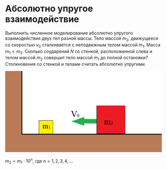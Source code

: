 # Абсолютно упругое взаимодействие 

Выполнить численное моделирование абсолютно упругого взаимодействия двух тел разной массы.
Тело массой $m_2$, движущееся со скоростью $v_0$ сталкивается с неподвижным телом массой $m_1$.
Масса $m_1 < m_2$. Сколько соударений $N$ со стенкой, расположенной слева и телом массой $m_2$
совершит тело массой $m_1$ до полной остановки? Столкновения со стенкой и телами считать
абсолютно упругими.

![](src/blocks.png)

$m_2 = m_1 \cdot 10^n$, где $n=1,2,3,4,\dots$
